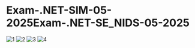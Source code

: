 ﻿# Exam-.NET-SIM-05-2025Exam-.NET-SE_NIDS-05-2025
![1](https://github.com/user-attachments/assets/67ad4335-560b-48bb-acb8-9abf02bda1a4)
![2](https://github.com/user-attachments/assets/06570fb0-c401-4c9c-9de8-762b3f114541)
![3](https://github.com/user-attachments/assets/c91baaa8-e3a7-42d1-9f2c-8c8b89c8ff9b)
![4](https://github.com/user-attachments/assets/e2a9746b-763b-4200-8583-774edc9559a6)
